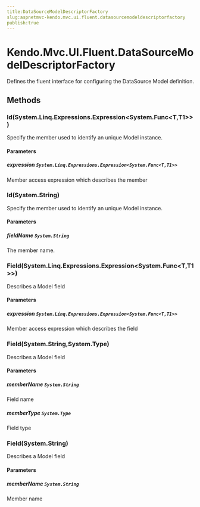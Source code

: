 ```yaml
---
title:DataSourceModelDescriptorFactory
slug:aspnetmvc-kendo.mvc.ui.fluent.datasourcemodeldescriptorfactory
publish:true
---
```


# Kendo.Mvc.UI.Fluent.DataSourceModelDescriptorFactory

Defines the fluent interface for configuring the DataSource Model definition.

## Methods

### Id<T1>(System.Linq.Expressions.Expression<System.Func<T,T1>>)
Specify the member used to identify an unique Model instance.

#### Parameters

##### expression `System.Linq.Expressions.Expression<System.Func<T,T1>>`
Member access expression which describes the member

### Id(System.String)
Specify the member used to identify an unique Model instance.

#### Parameters

##### fieldName `System.String`
The member name.

### Field<T1>(System.Linq.Expressions.Expression<System.Func<T,T1>>)
Describes a Model field

#### Parameters

##### expression `System.Linq.Expressions.Expression<System.Func<T,T1>>`
Member access expression which describes the field

### Field(System.String,System.Type)
Describes a Model field

#### Parameters

##### memberName `System.String`
Field name

##### memberType `System.Type`
Field type

### Field<T1>(System.String)
Describes a Model field

#### Parameters

##### memberName `System.String`
Member name